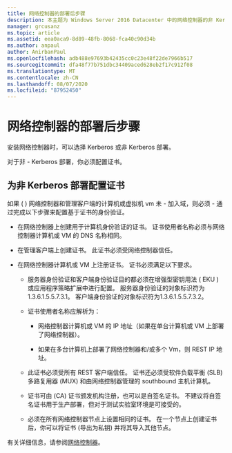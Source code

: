```yaml
---
title: 网络控制器的部署后步骤
description: 本主题为 Windows Server 2016 Datacenter 中的网络控制器的非 Kerberos 部署提供证书配置说明。
manager: grcusanz
ms.topic: article
ms.assetid: eea0aca9-8d89-48fb-8068-fca40c90d34b
ms.author: anpaul
author: AnirbanPaul
ms.openlocfilehash: adb488e97693b42435cc0c23e48f22de7966b517
ms.sourcegitcommit: dfa48f77b751dbc34409aced628eb2f17c912f08
ms.translationtype: MT
ms.contentlocale: zh-CN
ms.lasthandoff: 08/07/2020
ms.locfileid: "87952450"
---
```

# <a name="post-deployment-steps-for-network-controller"></a>网络控制器的部署后步骤

安装网络控制器时，可以选择 Kerberos 或非 Kerberos 部署。

对于非 \- Kerberos 部署，你必须配置证书。

## <a name="configure-certificates-for-non-kerberos-deployments"></a>为非 Kerberos 部署配置证书

如果 \( \) 网络控制器和管理客户端的计算机或虚拟机 vm 未 \- 加入域，则必须 \- 通过完成以下步骤来配置基于证书的身份验证。

- 在网络控制器上创建用于计算机身份验证的证书。 证书使用者名称必须与网络控制器计算机或 VM 的 DNS 名称相同。

- 在管理客户端上创建证书。 此证书必须受网络控制器信任。

- 在网络控制器计算机或 VM 上注册证书。 证书必须满足以下要求。

    -  服务器身份验证和客户端身份验证目的都必须在增强型密钥用法 \( EKU \) 或应用程序策略扩展中进行配置。 服务器身份验证的对象标识符为1.3.6.1.5.5.7.3.1。 客户端身份验证的对象标识符为1.3.6.1.5.5.7.3.2。

    - 证书使用者名称应解析为：

        - 网络控制器计算机或 VM 的 IP 地址（如果在单台计算机或 VM 上部署了网络控制器）。

        - 如果在多台计算机上部署了网络控制器和/或多个 Vm，则 REST IP 地址。

    - 此证书必须受所有 REST 客户端信任。 证书还必须受软件负载平衡 (SLB) 多路复用器 (MUX) 和由网络控制器管理的 southbound 主机计算机。

    - 证书可由 (CA) 证书颁发机构注册，也可以是自签名证书。 不建议将自签名证书用于生产部署，但对于测试实验室环境是可接受的。

    - 必须在所有网络控制器节点上设置相同的证书。 在一个节点上创建证书后，你可以将证书 (导出为私钥) 并将其导入其他节点。

有关详细信息，请参阅[网络控制器](Network-Controller.md)。
